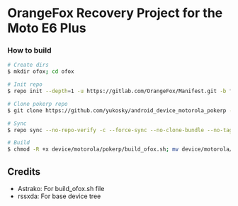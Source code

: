 # OrangeFox Recovery Project for the Moto E6 Plus

### How to build ###

```bash
# Create dirs
$ mkdir ofox; cd ofox

# Init repo
$ repo init --depth=1 -u https://gitlab.com/OrangeFox/Manifest.git -b fox_9.0

# Clone pokerp repo
$ git clone https://github.com/yukosky/android_device_motorola_pokerp -b fox-9.0 device/motorola/pokerp

# Sync
$ repo sync --no-repo-verify -c --force-sync --no-clone-bundle --no-tags --optimized-fetch --prune -j`nproc`

# Build
$ chmod -R +x device/motorola/pokerp/build_ofox.sh; mv device/motorola/pokerp/build_ofox.sh .
```

## Credits
* Astrako: For build_ofox.sh file
* rssxda: For base device tree

